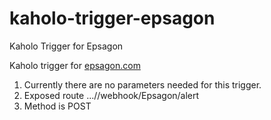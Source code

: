 # kaholo-trigger-epsagon
Kaholo Trigger for Epsagon

Kaholo trigger for [epsagon.com](epsagon.com)

1) Currently there are no parameters needed for this trigger.
2) Exposed route ...//webhook/Epsagon/alert
3) Method is POST
